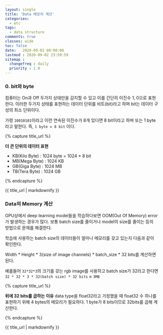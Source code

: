 ```yaml
---
layout: single
title: 'Data 메모리 계산'
categories:
  - etc
tags:
  - data structure
comments: true  
classes: wide
toc: false
date:   2020-09-02 00:00:00 
lastmod : 2020-09-02 23:59:59
sitemap :
  changefreq : daily
  priority : 1.0
---
```

### 0. bit와 byte

컴퓨터는 On과 Off 두가지 상태만을 감지할 수 있고 이를 간단히 이진수 1, 0으로 표현한다. 이러한 두가지 상태를 표현하는 데이터 단위를 비트(bit)라고 하며 bit는 데이터 구성의 최소 단위이다.

가령 `10010101`이라고 이런 연속된 이진수가 8개 있다면 8 bit이라고 하며 또는 1 byte라고 말한다. 즉, `1 byte = 8 bit` 이다. 

{% capture title_url %}

  **더 큰 단위의 데이터 표현**
  - KB(Kilo Byte) : 1024 byte = 1024 * 8 bit
  - MB(Mega Byte) : 1024 KB
  - GB(Giga Byte) : 1024 MB
  - TB(Tera Byte) : 1024 GB

{% endcapture %}
<div class="notice--info">{{ title_url | markdownify }}</div>

### Data의 Memory 계산

GPU상에서 deep learning model들을 학습하다보면 OOM(Out Of Memory) error가 발생하는 경우가 많다. 보통 batch size를 줄이거나 model의 size를 줄이는 등의 방법으로 문제를 해결한다.

학습에 사용하는 batch size의 데이터들이 얼마나 메모리를 갖고 있는지 다음과 같이 확인한다.

Width * Height * 3(size of image channels) * batch_size * 32 bits를 계산하면 된다.

예를들어 `32*32*3`의 크기를 갖는 rgb image를 사용하고 batch size가 32라고 한다면 `32 * 32 * 3 * 32(batch size) * 32 bits` $\approx$ `3MB`

{% capture title_url %}

  **뒤에 32 bits를 곱하는 이유**
  data type을 float32라고 가정했을 때 float32 수 하나를 표현하기 위해 4 bytes의 메모리가 필요하다. 1 byte가 8 bits이므로 32bits를 곱해 계산한다. 

{% endcapture %}
<div class="notice--info">{{ title_url | markdownify }}</div>